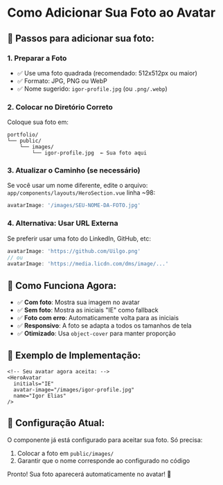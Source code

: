 # Como Adicionar Sua Foto ao Avatar

## 📁 Passos para adicionar sua foto:

### 1. **Preparar a Foto**
- ✅ Use uma foto quadrada (recomendado: 512x512px ou maior)
- ✅ Formato: JPG, PNG ou WebP
- ✅ Nome sugerido: `igor-profile.jpg` (ou `.png/.webp`)

### 2. **Colocar no Diretório Correto**
Coloque sua foto em:
```
portfolio/
└── public/
    └── images/
        └── igor-profile.jpg  ← Sua foto aqui
```

### 3. **Atualizar o Caminho (se necessário)**
Se você usar um nome diferente, edite o arquivo:
`app/components/layouts/HeroSection.vue` linha ~98:

```javascript
avatarImage: '/images/SEU-NOME-DA-FOTO.jpg'
```

### 4. **Alternativa: Usar URL Externa**
Se preferir usar uma foto do LinkedIn, GitHub, etc:

```javascript
avatarImage: 'https://github.com/Uilgo.png'
// ou
avatarImage: 'https://media.licdn.com/dms/image/...'
```

## 🎯 **Como Funciona Agora:**

- ✅ **Com foto**: Mostra sua imagem no avatar
- ✅ **Sem foto**: Mostra as iniciais "IE" como fallback
- ✅ **Foto com erro**: Automaticamente volta para as iniciais
- ✅ **Responsivo**: A foto se adapta a todos os tamanhos de tela
- ✅ **Otimizado**: Usa `object-cover` para manter proporção

## 📝 **Exemplo de Implementação:**

```vue
<!-- Seu avatar agora aceita: -->
<HeroAvatar 
  initials="IE"
  avatar-image="/images/igor-profile.jpg"
  name="Igor Elias"
/>
```

## 🔧 **Configuração Atual:**
O componente já está configurado para aceitar sua foto. Só precisa:
1. Colocar a foto em `public/images/`
2. Garantir que o nome corresponde ao configurado no código

Pronto! Sua foto aparecerá automaticamente no avatar! 🎉